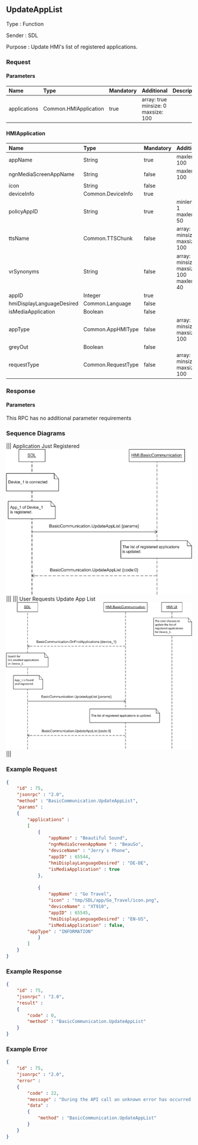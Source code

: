 ## UpdateAppList

Type
: Function

Sender
: SDL

Purpose
: Update HMI's list of registered applications.


### Request

#### Parameters

|Name|Type|Mandatory|Additional|Description|
|:---|:---|:--------|:---------|:----------|
|applications|Common.HMIApplication|true|array: true<br>minsize: 0<br>maxsize: 100||

#### HMIApplication

|Name|Type|Mandatory|Additional|Description|
|:---|:---|:--------|:---------|:----------|
|appName|String|true|maxlength: 100||
|ngnMediaScreenAppName|String|false|maxlength: 100||
|icon|String|false|||
|deviceInfo|Common.DeviceInfo|true|||
|policyAppID|String|true|minlength: 1<br>maxlength: 50||
|ttsName|Common.TTSChunk|false|array: true<br>minsize: 1<br>maxsize: 100||
|vrSynonyms|String|false|array: true<br>minsize: 1<br>maxsize: 100<br>maxlength: 40||
|appID|Integer|true|||
|hmiDisplayLanguageDesired|Common.Language|false|||
|isMediaApplication|Boolean|false|||
|appType|Common.AppHMIType|false|array: true<br>minsize: 1<br>maxsize: 100||
|greyOut|Boolean|false|||
|requestType|Common.RequestType|false|array: true<br>minsize: 0<br>maxsize: 100||

### Response

#### Parameters

This RPC has no additional parameter requirements

### Sequence Diagrams
|||
Application Just Registered
![UpdateAppList](./assets/UpdateAppListAppRegister.png)
|||
|||
User Requests Update App List
![UpdateAppList](./assets/UpdateAppListUser.png)
|||

### Example Request

```json
{
	"id" : 75,
	"jsonrpc" : "2.0",
	"method" : "BasicCommunication.UpdateAppList",
	"params" :
	{
		"applications" :
		[
			{
				"appName" : "Beautiful Sound",
				"ngnMediaScreenAppName " : "BeauSo",
				"deviceName" : "Jerry`s Phone",
				"appID" : 65544,
				"hmiDisplayLanguageDesired" : "DE-DE",
				"isMediaApplication" : true
			},

			{
				"appName" : "Go Travel",
				"icon" : "tmp/SDL/app/Go_Travel/icon.png",
				"deviceName" : "XT910",
				"appID" : 65545,
				"hmiDisplayLanguageDesired" : "EN-US",
				"isMediaApplication" : false,
        "appType" : "INFORMATION"
			}
		]
	}
}
```
### Example Response

```json
{
	"id" : 75,
	"jsonrpc" : "2.0",
	"result" :
	{
		"code" : 0,
		"method" : "BasicCommunication.UpdateAppList"
	}
}
```

### Example Error

```json
{
	"id" : 75,
	"jsonrpc" : "2.0",
	"error" :
	{
		"code" : 22,
		"message" : "During the API call an unknown error has occurred.",
		"data" :
		{
			"method" : "BasicCommunication.UpdateAppList"
		}
	}
}
```
